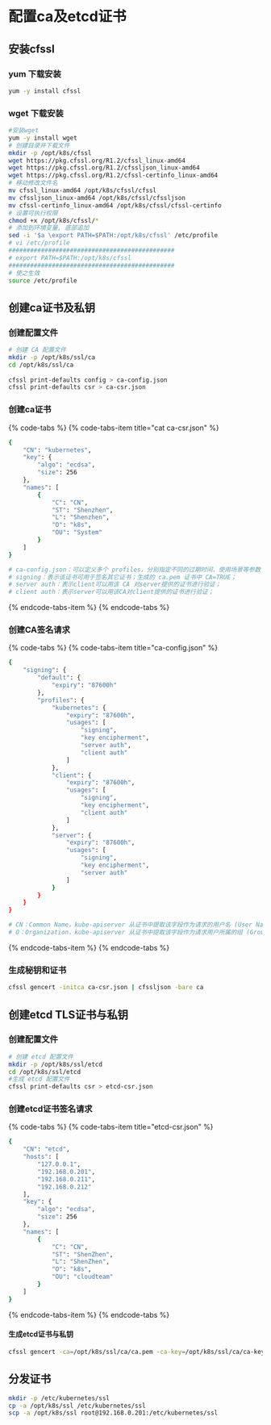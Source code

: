 # 配置ca及etcd证书

## 安装cfssl

### yum 下载安装

```bash
yum -y install cfssl
```

### wget 下载安装

```bash
#安装wget 
yum -y install wget
# 创建目录并下载文件
mkdir -p /opt/k8s/cfssl
wget https://pkg.cfssl.org/R1.2/cfssl_linux-amd64
wget https://pkg.cfssl.org/R1.2/cfssljson_linux-amd64
wget https://pkg.cfssl.org/R1.2/cfssl-certinfo_linux-amd64
# 移动修改文件名
mv cfssl_linux-amd64 /opt/k8s/cfssl/cfssl
mv cfssljson_linux-amd64 /opt/k8s/cfssl/cfssljson
mv cfssl-certinfo_linux-amd64 /opt/k8s/cfssl/cfssl-certinfo
# 设置可执行权限
chmod +x /opt/k8s/cfssl/*
# 添加到环境变量, 底部追加
sed -i '$a \export PATH=$PATH:/opt/k8s/cfssl' /etc/profile
# vi /etc/profile
##############################################
# export PATH=$PATH:/opt/k8s/cfssl
##############################################
# 使之生效
source /etc/profile
```

## 创建ca证书及私钥

### 创建配置文件

```bash
# 创建 CA 配置文件
mkdir -p /opt/k8s/ssl/ca
cd /opt/k8s/ssl/ca
​
cfssl print-defaults config > ca-config.json
cfssl print-defaults csr > ca-csr.json
```

### 创建ca证书

{% code-tabs %}
{% code-tabs-item title="cat ca-csr.json" %}
```bash
{
    "CN": "kubernetes",
    "key": {
        "algo": "ecdsa",
        "size": 256
    },
    "names": [
        {
            "C": "CN",
            "ST": "Shenzhen",
            "L": "Shenzhen",
            "O": "k8s",
            "OU": "System"
        }
    ]
}

# ca-config.json：可以定义多个 profiles，分别指定不同的过期时间、使用场景等参数；后续在签名证书时使用某个 profile；
# signing：表示该证书可用于签名其它证书；生成的 ca.pem 证书中 CA=TRUE；
# server auth：表示client可以用该 CA 对server提供的证书进行验证；
# client auth：表示server可以用该CA对client提供的证书进行验证；
```
{% endcode-tabs-item %}
{% endcode-tabs %}

### 创建CA签名请求

{% code-tabs %}
{% code-tabs-item title="ca-config.json" %}
```bash
{
    "signing": {
        "default": {
            "expiry": "87600h"
        },
        "profiles": {
            "kubernetes": {
                "expiry": "87600h",
                "usages": [
                    "signing",
                    "key encipherment",
                    "server auth",
                    "client auth"
                ]
            },
            "client": {
                "expiry": "87600h",
                "usages": [
                    "signing",
                    "key encipherment",
                    "client auth"
                ]
            },
            "server": {
                "expiry": "87600h",
                "usages": [
                    "signing",
                    "key encipherment",
                    "server auth"
                ]
            }           
        }
    }
}

# CN：Common Name，kube-apiserver 从证书中提取该字段作为请求的用户名 (User Name)；浏览器使用该字段验证网站是否合法；
# O：Organization，kube-apiserver 从证书中提取该字段作为请求用户所属的组 (Group)；
```
{% endcode-tabs-item %}
{% endcode-tabs %}

### 生成秘钥和证书

```bash
cfssl gencert -initca ca-csr.json | cfssljson -bare ca
```

## 创建etcd TLS证书与私钥

### 创建配置文件

```bash
# 创建 etcd 配置文件
mkdir -p /opt/k8s/ssl/etcd
cd /opt/k8s/ssl/etcd
#生成 etcd 配置文件
cfssl print-defaults csr > etcd-csr.json
```

### 创建etcd证书签名请求

{% code-tabs %}
{% code-tabs-item title="etcd-csr.json" %}
```bash
{
    "CN": "etcd",
    "hosts": [
        "127.0.0.1",
        "192.168.0.201",
        "192.168.0.211",
        "192.168.0.212"
    ],
    "key": {
        "algo": "ecdsa",
        "size": 256
    },
    "names": [
        {
            "C": "CN",
            "ST": "ShenZhen",
            "L": "ShenZhen",
            "O": "k8s",
            "OU": "cloudteam"
        }
    ]
}
```
{% endcode-tabs-item %}
{% endcode-tabs %}

#### 生成etcd证书与私钥

```bash
cfssl gencert -ca=/opt/k8s/ssl/ca/ca.pem -ca-key=/opt/k8s/ssl/ca/ca-key.pem -config=/opt/k8s/ssl/ca/ca-config.json -profile=kubernetes etcd-csr.json | cfssljson -bare etcd
```

## 分发证书

```bash
mkdir -p /etc/kubernetes/ssl
cp -a /opt/k8s/ssl /etc/kubernetes/ssl
scp -a /opt/k8s/ssl root@192.168.0.201:/etc/kubernetes/ssl
```

